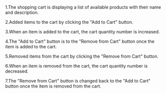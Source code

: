 1.The shopping cart is displaying a list of available products with their name and description.

2.Added items to the cart by clicking the "Add to Cart" button.

3.When an item is added to the cart, the cart quantity number is increased.

4.The "Add to Cart" button is to the "Remove from Cart" button once the item is added to the cart.

5.Removed items from the cart by clicking the "Remove from Cart" button.

6.When an item is removed from the cart, the cart quantity number is decreased.

7.The "Remove from Cart" button is changed back to the "Add to Cart" button once the item is removed from the cart.
